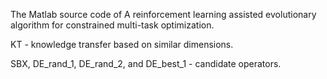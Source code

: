The Matlab source code of A reinforcement learning assisted evolutionary algorithm for constrained multi-task optimization.

KT - knowledge transfer based on similar dimensions.

SBX, DE_rand_1, DE_rand_2, and DE_best_1 - candidate operators.
